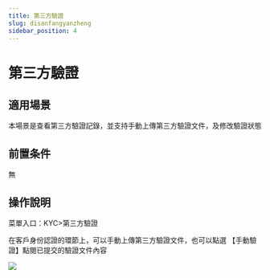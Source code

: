 ```yaml
---
title: 第三方驗證
slug: disanfangyanzheng
sidebar_position: 4
---
```



# 第三方驗證

## 適用場景

本場景是查看第三方驗證記錄，並支持手動上傳第三方驗證文件，及修改驗證狀態

## 前置条件

無

## 操作說明

菜單入口：KYC&gt;第三方驗證

在客戶身份認證的環節上，可以手動上傳第三方驗證文件，也可以點選 【手動驗證】點閱已提交的驗證文件內容

<img src="/assets/WCkBbapkWoiFOvxACClcx6HdnKS.png"/>

